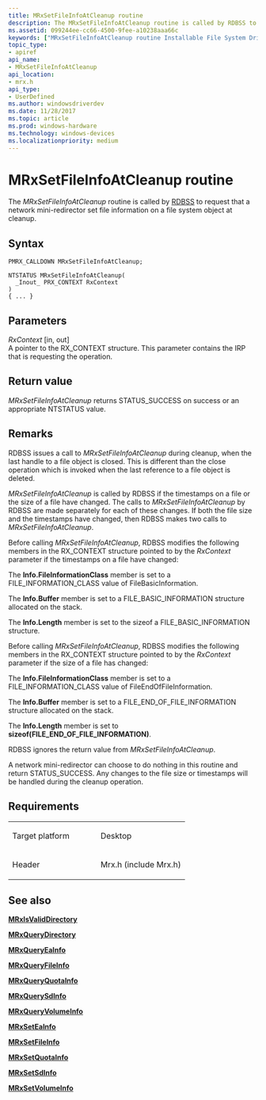 ```yaml
---
title: MRxSetFileInfoAtCleanup routine
description: The MRxSetFileInfoAtCleanup routine is called by RDBSS to request that a network mini-redirector set file information on a file system object at cleanup.
ms.assetid: 099244ee-cc66-4500-9fee-a10238aaa66c
keywords: ["MRxSetFileInfoAtCleanup routine Installable File System Drivers", "PMRX_CALLDOWN"]
topic_type:
- apiref
api_name:
- MRxSetFileInfoAtCleanup
api_location:
- mrx.h
api_type:
- UserDefined
ms.author: windowsdriverdev
ms.date: 11/28/2017
ms.topic: article
ms.prod: windows-hardware
ms.technology: windows-devices
ms.localizationpriority: medium
---
```


# MRxSetFileInfoAtCleanup routine


The *MRxSetFileInfoAtCleanup* routine is called by [RDBSS](https://msdn.microsoft.com/library/windows/hardware/ff556810) to request that a network mini-redirector set file information on a file system object at cleanup.

Syntax
------

```ManagedCPlusPlus
PMRX_CALLDOWN MRxSetFileInfoAtCleanup;

NTSTATUS MRxSetFileInfoAtCleanup(
  _Inout_ PRX_CONTEXT RxContext
)
{ ... }
```

Parameters
----------

*RxContext* \[in, out\]  
A pointer to the RX\_CONTEXT structure. This parameter contains the IRP that is requesting the operation.

Return value
------------

*MRxSetFileInfoAtCleanup* returns STATUS\_SUCCESS on success or an appropriate NTSTATUS value.

Remarks
-------

RDBSS issues a call to *MRxSetFileInfoAtCleanup* during cleanup, when the last handle to a file object is closed. This is different than the close operation which is invoked when the last reference to a file object is deleted.

*MRxSetFileInfoAtCleanup* is called by RDBSS if the timestamps on a file or the size of a file have changed. The calls to *MRxSetFileInfoAtCleanup* by RDBSS are made separately for each of these changes. If both the file size and the timestamps have changed, then RDBSS makes two calls to *MRxSetFileInfoAtCleanup*.

Before calling *MRxSetFileInfoAtCleanup*, RDBSS modifies the following members in the RX\_CONTEXT structure pointed to by the *RxContext* parameter if the timestamps on a file have changed:

The **Info.FileInformationClass** member is set to a FILE\_INFORMATION\_CLASS value of FileBasicInformation.

The **Info.Buffer** member is set to a FILE\_BASIC\_INFORMATION structure allocated on the stack.

The **Info.Length** member is set to the sizeof a FILE\_BASIC\_INFORMATION structure.

Before calling *MRxSetFileInfoAtCleanup*, RDBSS modifies the following members in the RX\_CONTEXT structure pointed to by the *RxContext* parameter if the size of a file has changed:

The **Info.FileInformationClass** member is set to a FILE\_INFORMATION\_CLASS value of FileEndOfFileInformation.

The **Info.Buffer** member is set to a FILE\_END\_OF\_FILE\_INFORMATION structure allocated on the stack.

The **Info.Length** member is set to **sizeof(**FILE\_END\_OF\_FILE\_INFORMATION**)**.

RDBSS ignores the return value from *MRxSetFileInfoAtCleanup*.

A network mini-redirector can choose to do nothing in this routine and return STATUS\_SUCCESS. Any changes to the file size or timestamps will be handled during the cleanup operation.

Requirements
------------

<table>
<colgroup>
<col width="50%" />
<col width="50%" />
</colgroup>
<tbody>
<tr class="odd">
<td align="left"><p>Target platform</p></td>
<td align="left">Desktop</td>
</tr>
<tr class="even">
<td align="left"><p>Header</p></td>
<td align="left">Mrx.h (include Mrx.h)</td>
</tr>
</tbody>
</table>

## See also


[**MRxIsValidDirectory**](https://msdn.microsoft.com/library/windows/hardware/ff550696)

[**MRxQueryDirectory**](mrxquerydirectory.md)

[**MRxQueryEaInfo**](mrxqueryeainfo.md)

[**MRxQueryFileInfo**](mrxqueryfileinfo.md)

[**MRxQueryQuotaInfo**](mrxqueryquotainfo.md)

[**MRxQuerySdInfo**](mrxquerysdinfo.md)

[**MRxQueryVolumeInfo**](mrxqueryvolumeinfo.md)

[**MRxSetEaInfo**](mrxseteainfo.md)

[**MRxSetFileInfo**](mrxsetfileinfo.md)

[**MRxSetQuotaInfo**](mrxsetquotainfo.md)

[**MRxSetSdInfo**](mrxsetsdinfo.md)

[**MRxSetVolumeInfo**](mrxsetvolumeinfo.md)

 

 






